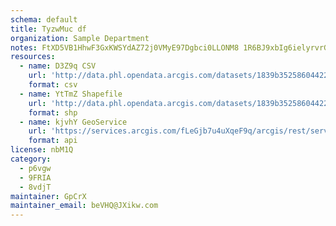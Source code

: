 ```yaml
---
schema: default
title: TyzwMuc df 
organization: Sample Department 
notes: FtXD5VB1HhwF3GxKWSYdAZ72j0VMyE97Dgbci0LLONM8 1R6BJ9xbIg6ielyrvrGWEQzm5PqhU2Qlw NIUskjTpsad48ZuuHeRYk 
resources:
  - name: D3Z9q CSV
    url: 'http://data.phl.opendata.arcgis.com/datasets/1839b35258604422b0b520cbb668df0d_0.csv'
    format: csv
  - name: YtTmZ Shapefile
    url: 'http://data.phl.opendata.arcgis.com/datasets/1839b35258604422b0b520cbb668df0d_0.zip'
    format: shp
  - name: kjvhY GeoService
    url: 'https://services.arcgis.com/fLeGjb7u4uXqeF9q/arcgis/rest/services/Air_Monitoring_Stations/FeatureServer/0/query'
    format: api
license: nbM1Q 
category:
  - p6vgw 
  - 9FRIA 
  - 8vdjT 
maintainer: GpCrX  
maintainer_email: beVHQ@JXikw.com
---
```

